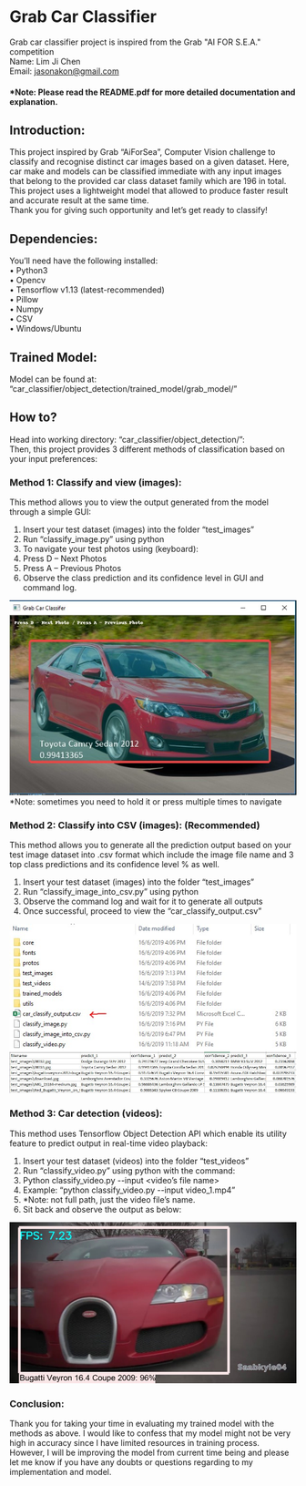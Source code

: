 # Grab Car Classifier
Grab car classifier project is inspired from the Grab "AI FOR S.E.A." competition
<br />
Name: Lim Ji Chen
<br />
Email: jasonakon@gmail.com
<br />
#### *Note: Please read the README.pdf for more detailed documentation and explanation.
## Introduction:
This project inspired by Grab “AiForSea”, Computer Vision challenge to classify and recognise distinct car images based on a given dataset. Here, car make and models can be classified immediate with any input images that belong to the provided car class dataset family which are 196 in total. This project uses a lightweight model that allowed to produce faster result and accurate result at the same time. 
<br />
Thank you for giving such opportunity and let’s get ready to classify!
<br />
## Dependencies:
You’ll need have the following installed:
<br />
•	Python3
<br />
•	Opencv
<br />
•	Tensorflow v1.13 (latest-recommended)
<br />
•	Pillow
<br />
•	Numpy
<br />
•	CSV
<br />
•	Windows/Ubuntu
<br />
## Trained Model:
Model can be found at: “car_classifier/object_detection/trained_model/grab_model/”
<br />
## How to?
Head into working directory: “car_classifier/object_detection/”:
<br />
Then, this project provides 3 different methods of classification based on your input preferences:
<br />
### Method 1: Classify and view (images):
This method allows you to view the output generated from the model through a simple GUI:
<br />
1.  Insert your test dataset (images) into the folder “test_images”
2.  Run “classify_image.py” using python
4.  To navigate your test photos using (keyboard):
5.  Press D – Next Photos
6.  Press A – Previous Photos
7.  Observe the class prediction and its confidence level in GUI and command log.
<img src="image_source/1.jpg">
*Note: sometimes you need to hold it or press multiple times to navigate

### Method 2: Classify into CSV (images): (Recommended)
This method allows you to generate all the prediction output based on your test image dataset into .csv format which include the image file name and 3 top class predictions and its confidence level % as well. 
<br />
1.  Insert your test dataset (images) into the folder “test_images”
2.  Run “classify_image_into_csv.py” using python
3.  Observe the command log and wait for it to generate all outputs
4.  Once successful, proceed to view the “car_classify_output.csv”
<img src="image_source/2.jpg">
<img src="image_source/3.jpg">

### Method 3: Car detection (videos):
This method uses Tensorflow Object Detection API which enable its utility feature to predict output in real-time video playback:
<br />
1.	Insert your test dataset (videos) into the folder “test_videos”
2.	Run “classify_video.py” using python with the command:
4.	Python classify_video.py --input <video’s file name>
5.	Example: “python classify_video.py --input video_1.mp4”
6.	*Note: not full path, just the video file’s name.
7.	Sit back and observe the output as below:
<img src="image_source/4.jpg">

### Conclusion: 
Thank you for taking your time in evaluating my trained model with the methods as above. I would like to confess that my model might not be very high in accuracy since I have limited resources in training process. However, I will be improving the model from current time being and please let me know if you have any doubts or questions regarding to my implementation and model.


